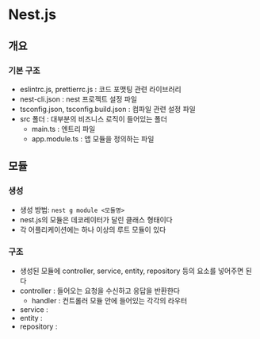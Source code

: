 # Nest.js
## 개요
### 기본 구조
- eslintrc.js, prettierrc.js : 코드 포맷팅 관련 라이브러리
- nest-cli.json : nest 프로젝트 설정 파일
- tsconfig.json, tsconfig.build.json : 컴파일 관련 설정 파일
- src 폴더 : 대부분의 비즈니스 로직이 들어있는 폴더
  - main.ts : 엔트리 파일
  - app.module.ts : 앱 모듈을 정의하는 파일

## 모듈
### 생성
- 생성 방법: `nest g module <모듈명>`
- nest.js의 모듈은 데코레이터가 달린 클래스 형태이다
- 각 어플리케이션에는 하나 이상의 루트 모듈이 있다

### 구조
- 생성된 모듈에 controller, service, entity, repository 등의 요소를 넣어주면 된다
- controller : 들어오는 요청을 수신하고 응답을 반환한다
  - handler : 컨트롤러 모듈 안에 들어있는 각각의 라우터
- service : 
- entity : 
- repository : 